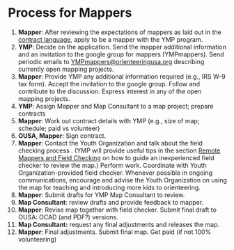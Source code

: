 # Process for Mappers

1. **Mapper**: After reviewing the expectations of mappers as laid out in the [contract language](from-mapper-contract.md), apply to be a mapper with the YMP program.
2. **YMP**: Decide on the application. Send the mapper additional information and an invitation to the google group for mappers \(YMPmappers\). Send periodic emails to YMPmappers@orienteeringusa.org describing currently open mapping projects.
3. **Mapper**: Provide YMP any additional information required \(e.g., IRS W-9 tax form\). Accept the invitation to the google group. Follow and contribute to the discussion. Express interest in any of the open mapping projects.
4. **YMP**: Assign Mapper and Map Consultant to a map project; prepare contracts
5. **Mapper**: Work out contract details with YMP \(e.g., size of map; schedule; paid vs volunteer\)
6. **OUSA, Mapper**: Sign contract.
7. **Mapper**: Contact the Youth Organization and talk about the field checking process . \(YMP will provide useful tips in the section [Remote Mappers and Field Checking](../the-youth-mapping-program/remote-mappers-and-field-checking.md) on how to guide an inexperienced field checker to review the map.\) Perform work. Coordinate with Youth Organization-provided field checker. Whenever possible in ongoing communications, encourage and advise the Youth Organization on using the map for teaching and introducing more kids to orienteering.
8. **Mapper**: Submit drafts for YMP Map Consultant to review.
9. **Map Consultant**: review drafts and provide feedback to mapper.
10. **Mapper**: Revise map together with field checker. Submit final draft to OUSA: OCAD \(and PDF?\) versions.
11. **Map Consultant:** request any final adjustments and releases the map.
12. **Mapper**: Final adjustments. Submit final map. Get paid \(if not 100% volunteering\)

